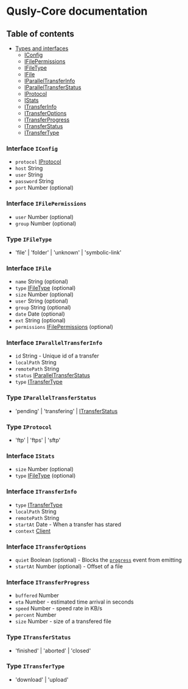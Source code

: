 # Qusly-Core documentation

## Table of contents

- [Types and interfaces](#)
  - [IConfig](#iConfig)
  - [IFilePermissions](#iFilePermissions)
  - [IFileType](#iFileType)
  - [IFile](#iFile)
  - [IParallelTransferInfo](#iParallelTransferInfo)
  - [IParallelTransferStatus](#iParallelTransferStatus)
  - [IProtocol](#iProtocol)
  - [IStats](#iStats)
  - [ITransferInfo](#iTransferInfo)
  - [ITransferOptions](#iTransferOptions)
  - [ITransferProgress](#iTransferProgress)
  - [ITransferStatus](#iTransferStatus)
  - [ITransferType](#iTransferType)

<a name="iConfig"></a>

### Interface `IConfig`

- `protocol` [IProtocol](#iProtocol)
- `host` String
- `user` String
- `password` String
- `port` Number (optional)

<a name="iFilePermissions"></a>

### Interface `IFilePermissions`

- `user` Number (optional)
- `group` Number (optional)

<a name="iFileType"></a>

### Type `IFileType`

- 'file' | 'folder' | 'unknown' | 'symbolic-link'

<a name="iFile"></a>

### Interface `IFile`

- `name` String (optional)
- `type` [IFileType](#iFileType) (optional)
- `size` Number (optional)
- `user` String (optional)
- `group` String (optional)
- `date` Date (optional)
- `ext` String (optional)
- `permissions` [IFilePermissions](#iFilePermissions) (optional)

<a name="iParallelTransferInfo"></a>

### Interface `IParallelTransferInfo`

- `id` String - Unique id of a transfer
- `localPath` String
- `remotePath` String
- `status` [IParallelTransferStatus](#iParallelTransferStatus)
- `type` [ITransferType](#iTransferType)

<a name="iParallelTransferStatus"></a>

### Type `IParallelTransferStatus`

- 'pending' | 'transfering' | [ITransferStatus](#iTransferStatus)

<a name="iProtocol"></a>

### Type `IProtocol`

- 'ftp' | 'ftps' | 'sftp'

<a name="iStats"></a>

### Interface `IStats`

- `size` Number (optional)
- `type` [IFileType](#iFileType) (optional)

<a name="iTransferInfo"></a>

### Interface `ITransferInfo`

- `type` [ITransferType](#iTransferType)
- `localPath` String
- `remotePath` String
- `startAt` Date - When a transfer has stared
- `context` [Client](#)

<a name="iTransferOptions"></a>

### Interface `ITransferOptions`

- `quiet` Boolean (optional) - Blocks the [`progress`](#) event from emitting
- `startAt` Number (optional) - Offset of a file

<a name="iTransferProgress"></a>

### Interface `ITransferProgress`

- `buffered` Number
- `eta` Number - estimated time arrival in seconds
- `speed` Number - speed rate in KB/s
- `percent` Number
- `size` Number - size of a transfered file

<a name="iTransferStatus"></a>

### Type `ITransferStatus`

- 'finished' | 'aborted' | 'closed'

### Type `ITransferType`

- 'download' | 'upload'
